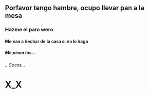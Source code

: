 ## Porfavor tengo hambre, ocupo llevar pan a la mesa
### Hazme el paro  wero
#### Me van a hechar de la casa si no lo hago
##### Me pican los...
###### ...Cocos...

# X_X